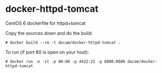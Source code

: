 docker-httpd-tomcat
========================
CentOS 6 dockerfile for httpd+tomcat

Copy the sources down and do the build:
```
# docker build --rm -t docam/docker-httpd-tomcat .
```
To run (if port 80 is open on your host):
```
# docker run -e -it -p 80:80 -p 4422:22 -p 8080:8080 docam/docker-httpd-tomcat
```

